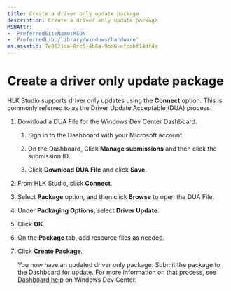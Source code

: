 ```yaml
---
title: Create a driver only update package
description: Create a driver only update package
MSHAttr:
- 'PreferredSiteName:MSDN'
- 'PreferredLib:/library/windows/hardware'
ms.assetid: 7e9621da-0fc5-4b6a-9ba6-efcabf14df4e
---
```


# Create a driver only update package


HLK Studio supports driver only updates using the **Connect** option. This is commonly referred to as the Driver Update Acceptable (DUA) process.

1.  Download a DUA File for the Windows Dev Center Dashboard.

    1.  Sign in to the Dashboard with your Microsoft account.

    2.  On the Dashboard, Click **Manage submissions** and then click the submission ID.

    3.  Click **Download DUA File** and click **Save**.

2.  From HLK Studio, click **Connect**.

3.  Select **Package** option, and then click **Browse** to open the DUA File.

4.  Under **Packaging Options**, select **Driver Update**.

5.  Click **OK**.

6.  On the **Package** tab, add resource files as needed.

7.  Click **Create Package**.

    You now have an updated driver only package. Submit the package to the Dashboard for update. For more information on that process, see [Dashboard help](http://msdn.microsoft.com/en-us/library/windows/hardware/br230803) on Windows Dev Center.

 

 






